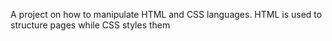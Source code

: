 A project on how to manipulate HTML and CSS languages. HTML is used to structure pages while CSS styles them
